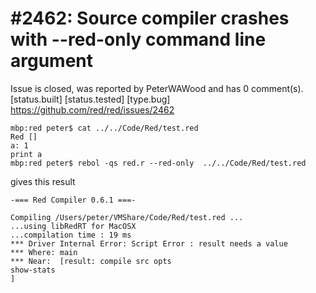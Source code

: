 
#2462: Source compiler crashes with --red-only command line argument
================================================================================
Issue is closed, was reported by PeterWAWood and has 0 comment(s).
[status.built] [status.tested] [type.bug]
<https://github.com/red/red/issues/2462>

```text
mbp:red peter$ cat ../../Code/Red/test.red
Red []
a: 1
print a
mbp:red peter$ rebol -qs red.r --red-only  ../../Code/Red/test.red
```
gives this result
```text
-=== Red Compiler 0.6.1 ===- 

Compiling /Users/peter/VMShare/Code/Red/test.red ...
...using libRedRT for MacOSX
...compilation time : 19 ms
*** Driver Internal Error: Script Error : result needs a value 
*** Where: main 
*** Near:  [result: compile src opts 
show-stats
] 
```


